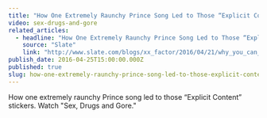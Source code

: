 ```yaml
---
title: "How One Extremely Raunchy Prince Song Led to Those “Explicit Content” Stickers"
video: sex-drugs-and-gore
related_articles:
  - headline: "How One Extremely Raunchy Prince Song Led to Those “Explicit Content” Stickers on CDs"
    source: "Slate"
    link: "http://www.slate.com/blogs/xx_factor/2016/04/21/why_you_can_blame_prince_for_explicit_content_stickers_on_cds.html"
publish_date: 2016-04-25T15:00:00.000Z
published: true
slug: how-one-extremely-raunchy-prince-song-led-to-those-explicit-content-stickers
---
```

How one extremely raunchy Prince song led to those “Explicit Content” stickers. Watch "Sex, Drugs and Gore."

